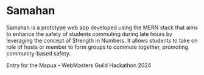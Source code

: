 # Samahan

Samahan is a prototype web app developed using the MERN stack that aims to enhance the safety of students commuting during late hours by leveraging the concept of Strength in Numbers. It allows students to take on role of hosts or member to form groups to commute together, promoting community-based safety.

Entry for the Mapua - WebMasters Guild Hackathon 2024
